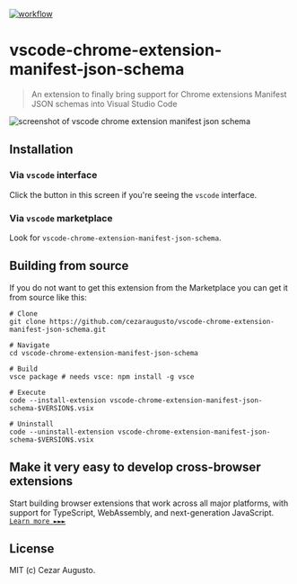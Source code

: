 [action-image]: https://github.com/cezaraugusto/vscode-chrome-extension-manifest-json-schema/actions/workflows/ci.yml/badge.svg?branch=main
[action-url]: https://github.com/cezaraugusto/vscode-chrome-extension-manifest-json-schema/actions

[![workflow][action-image]][action-url]

# vscode-chrome-extension-manifest-json-schema

> An extension to finally bring support for Chrome extensions Manifest JSON schemas into Visual Studio Code

<img alt="screenshot of vscode chrome extension manifest json schema" src="https://user-images.githubusercontent.com/4672033/153773501-974a48ef-950b-44db-a894-42a6de22279b.png">

## Installation

### Via `vscode` interface

Click the button in this screen if you're seeing the `vscode` interface.

### Via `vscode` marketplace

Look for `vscode-chrome-extension-manifest-json-schema`.

## Building from source

If you do not want to get this extension from the Marketplace you can get it from source like this:

```
# Clone
git clone https://github.com/cezaraugusto/vscode-chrome-extension-manifest-json-schema.git

# Navigate
cd vscode-chrome-extension-manifest-json-schema

# Build
vsce package # needs vsce: npm install -g vsce

# Execute
code --install-extension vscode-chrome-extension-manifest-json-schema-$VERSION$.vsix

# Uninstall
code --uninstall-extension vscode-chrome-extension-manifest-json-schema-$VERSION$.vsix
```

## Make it very easy to develop cross-browser extensions

Start building browser extensions that work across all major platforms, with support for TypeScript, WebAssembly, and next-generation JavaScript. [`Learn more ►►►`](https://extension.js.org)

## License

MIT (c) Cezar Augusto.
